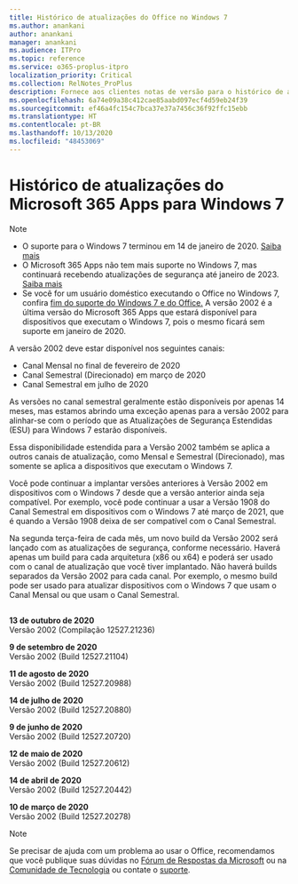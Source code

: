 ```yaml
---
title: Histórico de atualizações do Office no Windows 7
ms.author: anankani
author: anankani
manager: anankani
ms.audience: ITPro
ms.topic: reference
ms.service: o365-proplus-itpro
localization_priority: Critical
ms.collection: RelNotes_ProPlus
description: Fornece aos clientes notas de versão para o histórico de atualizações do Microsoft 365 Apps para Windows 7
ms.openlocfilehash: 6a74e09a38c412cae85aabd097ecf4d59eb24f39
ms.sourcegitcommit: ef46a4fc154c7bca37e37a7456c36f92ffc15ebb
ms.translationtype: HT
ms.contentlocale: pt-BR
ms.lasthandoff: 10/13/2020
ms.locfileid: "48453069"
---
```

# <a name="update-history-for-microsoft-365-apps-on-windows-7"></a>Histórico de atualizações do Microsoft 365 Apps para Windows 7 

 > [!NOTE]
>
>- O suporte para o Windows 7 terminou em 14 de janeiro de 2020. [Saiba mais](https://www.microsoft.com/microsoft-365/windows/end-of-windows-7-support?rtc=1)
>- O Microsoft 365 Apps não tem mais suporte no Windows 7, mas continuará recebendo atualizações de segurança até janeiro de 2023. [Saiba mais](https://docs.microsoft.com/DeployOffice/windows-7-support)
>- Se você for um usuário doméstico executando o Office no Windows 7, confira [fim do suporte do Windows 7 e do Office.](https://support.office.com/en-us/article/windows-7-end-of-support-and-office-78f20fab-b57b-44d7-8368-06a8493f3cb9?ui=en-US&rs=en-US&ad=US)
A versão 2002 é a última versão do Microsoft 365 Apps que estará disponível para dispositivos que executam o Windows 7, pois o mesmo ficará sem suporte em janeiro de 2020.  

A versão 2002 deve estar disponível nos seguintes canais:
- Canal Mensal no final de fevereiro de 2020
- Canal Semestral (Direcionado) em março de 2020
- Canal Semestral em julho de 2020

As versões no canal semestral geralmente estão disponíveis por apenas 14 meses, mas estamos abrindo uma exceção apenas para a versão 2002 para alinhar-se com o período que as Atualizações de Segurança Estendidas (ESU) para Windows 7 estarão disponíveis.

Essa disponibilidade estendida para a Versão 2002 também se aplica a outros canais de atualização, como Mensal e Semestral (Direcionado), mas somente se aplica a dispositivos que executam o Windows 7.

Você pode continuar a implantar versões anteriores à Versão 2002 em dispositivos com o Windows 7 desde que a versão anterior ainda seja compatível. Por exemplo, você pode continuar a usar a Versão 1908 do Canal Semestral em dispositivos com o Windows 7 até março de 2021, que é quando a Versão 1908 deixa de ser compatível com o Canal Semestral.

Na segunda terça-feira de cada mês, um novo build da Versão 2002 será lançado com as atualizações de segurança, conforme necessário. Haverá apenas um build para cada arquitetura (x86 ou x64) e poderá ser usado com o canal de atualização que você tiver implantado. Não haverá builds separados da Versão 2002 para cada canal. Por exemplo, o mesmo build pode ser usado para atualizar dispositivos com o Windows 7 que usam o Canal Mensal ou que usam o Canal Semestral.

##

[//]: # (NÃO REMOVA)

**13 de outubro de 2020**<br/>
Versão 2002 (Compilação 12527.21236)<br/>

**9 de setembro de 2020**<br/>
Versão 2002 (Build 12527.21104)<br/>

**11 de agosto de 2020**<br/>
Versão 2002 (Build 12527.20988)<br/>

**14 de julho de 2020**<br/>
Versão 2002 (Build 12527.20880)<br/>

**9 de junho de 2020**<br/>
Versão 2002 (Build 12527.20720)<br/>

**12 de maio de 2020**<br/>
Versão 2002 (Build 12527.20612)<br/>

**14 de abril de 2020**<br/>
Versão 2002 (Build 12527.20442)<br/>

**10 de março de 2020**<br/>
Versão 2002 (Build 12527.20278)<br/>




> [!NOTE]
> Se precisar de ajuda com um problema ao usar o Office, recomendamos que você publique suas dúvidas no [Fórum de Respostas da Microsoft](https://answers.microsoft.com/) ou na [Comunidade de Tecnologia](https://techcommunity.microsoft.com/) ou contate o [suporte](https://support.microsoft.com/contactus).
